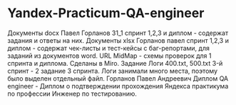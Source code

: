 # Yandex-Practicum-QA-engineer
Документы docx Павел Горланов 31_1 спринт 1,2,3 и диплом - содержат задания и ответы на них.
Документы xlsx Горланов павел спринт 1,2,3 и диплом - содержат чек-листы и тест-кейсы с баг-репортами, для заданий из документов word.
URL MidMap - схемы проверок для 1 спринта и диплома. Сделаны в Miro.
Задание Логи 400.txt, 500.txt 3-й спринт - 2 задание 3 спринта. Логи занимали много места, поэтому было выделен отдельный файл.
Горланов Павел Андреевич Диплом QA engineer - Диплом о подтверждении прохождения Яндекса практикума по профессии Инженер по тестированию.
